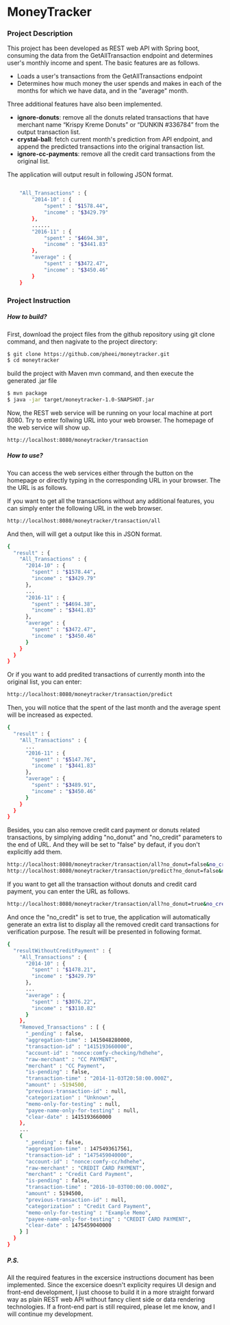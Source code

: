 # MoneyTracker
### Project Description
This project has been developed as REST web API with Spring boot, consuming the data from the GetAllTransaction endpoint and determines user's monthly income and spent. The basic features are as follows.

  - Loads a user's transactions from the GetAllTransactions endpoint
  - Determines how much money the user spends and makes in each of the months for which we have data, and in the "average" month.

Three additional features have also been implemented.

  - **ignore-donuts**: remove all the donuts related transactions that have merchant name “Krispy Kreme Donuts” or “DUNKIN #336784” from the output transaction list.
  - **crystal-ball**: fetch current month's prediction from API endpoint, and append the predicted transactions into the original transaction list.
  - **ignore-cc-payments**: remove all the credit card transactions from the original list.

The application will output result in following JSON format.
```sh

    "All_Transactions" : {
        "2014-10" : {
            "spent" : "$1578.44",
            "income" : "$3429.79"
        },
        ......
        "2016-11" : {
            "spent" : "$4694.38",
            "income" : "$3441.83"
        },
        "average" : {
            "spent" : "$3472.47",
            "income" : "$3450.46"
        }
    }
```
### Project Instruction
##### How to build?
First, download the project files from the github repository using git clone command, and then nagivate to the project directory:
```sh
$ git clone https://github.com/pheei/moneytracker.git
$ cd moneytracker
```
build the project with Maven mvn command, and then execute the generated .jar file
```sh
$ mvn package
$ java -jar target/moneytracker-1.0-SNAPSHOT.jar
```
Now, the REST web service will be running on your local machine at port 8080. Try to enter follwing URL into your web browser. The homepage of the web service will show up.
```sh
http://localhost:8080/moneytracker/transaction
```
##### How to use?
You can access the web services either through the button on the homepage or directly typing in the corresponding URL in your browser. The the URL is as follows.

If you want to get all the transactions without any additional features, you can simply enter the following URL in the web browser.
```sh
http://localhost:8080/moneytracker/transaction/all
```
And then, will will get a output like this in JSON format.
```sh
{
  "result" : {
    "All_Transactions" : {
      "2014-10" : {
        "spent" : "$1578.44",
        "income" : "$3429.79"
      },
      ...
      "2016-11" : {
        "spent" : "$4694.38",
        "income" : "$3441.83"
      },
      "average" : {
        "spent" : "$3472.47",
        "income" : "$3450.46"
      }
    }
  }
}
```
Or if you want to add predited transactions of currently month into the original list, you can enter:
```sh
http://localhost:8080/moneytracker/transaction/predict
```
Then, you will notice that the spent of the last month and the average spent will be increased as expected.
```sh
{
  "result" : {
    "All_Transactions" : {
      ...
      "2016-11" : {
        "spent" : "$5147.76",
        "income" : "$3441.83"
      },
      "average" : {
        "spent" : "$3489.91",
        "income" : "$3450.46"
      }
    }
  }
}
```
Besides, you can also remove credit card payment or donuts related transactions, by simplying adding "no_donut" and "no_credit" parameters to the end of URL. And they will be set to "false" by defaut, if you don't explicitly add them.
```sh
http://localhost:8080/moneytracker/transaction/all?no_donut=false&no_credit=false
http://localhost:8080/moneytracker/transaction/predict?no_donut=false&no_credit=false
```
If you want to get all the transaction without donuts and credit card payment, you can enter the URL as follows.
```sh
http://localhost:8080/moneytracker/transaction/all?no_donut=true&no_credit=true
```
And once the "no_credit" is set to true, the application will automatically generate an extra list to display all the removed credit card transactions for verification purpose. The result will be presented in following format.
```sh
{
  "resultWithoutCreditPayment" : {
    "All_Transactions" : {
      "2014-10" : {
        "spent" : "$1478.21",
        "income" : "$3429.79"
      },
      ...
      "average" : {
        "spent" : "$3076.22",
        "income" : "$3110.82"
      }
    },
    "Removed_Transactions" : [ {
      "_pending" : false,
      "aggregation-time" : 1415048280000,
      "transaction-id" : "1415193660000",
      "account-id" : "nonce:comfy-checking/hdhehe",
      "raw-merchant" : "CC PAYMENT",
      "merchant" : "CC Payment",
      "is-pending" : false,
      "transaction-time" : "2014-11-03T20:58:00.000Z",
      "amount" : -5194500,
      "previous-transaction-id" : null,
      "categorization" : "Unknown",
      "memo-only-for-testing" : null,
      "payee-name-only-for-testing" : null,
      "clear-date" : 1415193660000
    }, 
    ...
    {
      "_pending" : false,
      "aggregation-time" : 1475493617561,
      "transaction-id" : "1475459040000",
      "account-id" : "nonce:comfy-cc/hdhehe",
      "raw-merchant" : "CREDIT CARD PAYMENT",
      "merchant" : "Credit Card Payment",
      "is-pending" : false,
      "transaction-time" : "2016-10-03T00:00:00.000Z",
      "amount" : 5194500,
      "previous-transaction-id" : null,
      "categorization" : "Credit Card Payment",
      "memo-only-for-testing" : "Example Memo",
      "payee-name-only-for-testing" : "CREDIT CARD PAYMENT",
      "clear-date" : 1475459040000
    } ]
  }
}
```

##### P.S.
All the required features in the excersice instructions document has been implemented. Since the excersice doesn't explicity requires UI design and front-end development, I just choose to build it in a more straight forward way as plain REST web API without fancy client side or data rendering technologies. If a front-end part is still required, please let me know, and I will continue my development.
